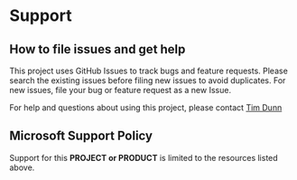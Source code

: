 # Support

## How to file issues and get help  

This project uses GitHub Issues to track bugs and feature requests. Please search the existing 
issues before filing new issues to avoid duplicates.  For new issues, file your bug or 
feature request as a new Issue.

For help and questions about using this project, please contact [Tim Dunn](https://github.com/tim-dunn)

## Microsoft Support Policy  

Support for this **PROJECT or PRODUCT** is limited to the resources listed above.
